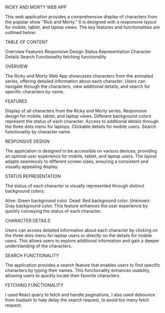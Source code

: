 RICKY AND MORTY WEB APP

This web application provides a comprehensive display of characters from the popular show "Rick and Morty." It is designed with a responsive layout for mobile, tablet, and laptop views. The key features and functionalities are outlined below:

TABLE OF CONTENT

Overview
Features
Responsive Design
Status Representation
Character Details
Search Functionality
fetching functionality

OVERVIEW

The Ricky and Morty Web App showcases characters from the animated series, offering detailed information about each character. Users can navigate through the characters, view additional details, and search for specific characters by name.

FEATURES

Display of all characters from the Ricky and Morty series.
Responsive design for mobile, tablet, and laptop views.
Different background colors represent the status of each character.
Access to additional details through the three dots menu for laptops.
Clickable details for mobile users.
Search functionality by character name.

RESPONSIVE DESIGN

The application is designed to be accessible on various devices, providing an optimal user experience for mobile, tablet, and laptop users. The layout adapts seamlessly to different screen sizes, ensuring a consistent and visually appealing display.

STATUS REPRESENTATION

The status of each character is visually represented through distinct background colors:

Alive: Green background color.
Dead: Red background color.
Unknown: Gray background color.
This feature enhances the user experience by quickly conveying the status of each character.

CHARACTER DETAILS

Users can access detailed information about each character by clicking on the three dots menu for laptop users or directly on the details for mobile users. This allows users to explore additional information and gain a deeper understanding of the characters.

SEARCH FUNCTIONALITY

The application provides a search feature that enables users to find specific characters by typing their names. This functionality enhances usability, allowing users to quickly locate their favorite characters.

FETCHING FUNCTIONALITY

I used React query to fetch and handle paginations, I also used debounce from loadash to help delay the search request, to avoid too many fetch request.
